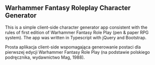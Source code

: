 ## Warhammer Fantasy Roleplay Character Generator

This is a simple client-side character generator app consistent with the rules of first edition of Warhammer Fantasy Role Play (pen & paper RPG system). The app was written in Typescript with jQuery and Bootstrap.

Prosta aplikacja client-side wspomagająca generowanie postaci dla pierwszej edycji Warhammer Fantasy Role Play (na podstawie polskiego podręcznika, wydawnictwo Mag, 1988). 
